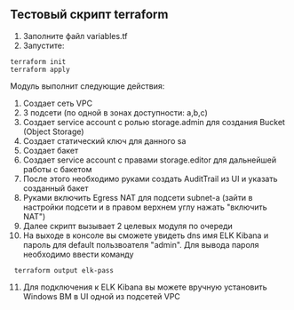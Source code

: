 ## Тестовый скрипт terraform 


1) Заполните файл variables.tf
2) Запустите:

```
terraform init
terraform apply
```

Модуль выполнит следующие действия:
1) Создает сеть VPC
2) 3 подсети (по одной в зонах доступности: a,b,c)
3) Создает service account с ролью storage.admin для создания Bucket (Object Storage)
4) Создает статический ключ для данного sa
5) Создает бакет
6) Создает service account с правами storage.editor для дальнейшей работы с бакетом
7) После этого необходимо руками создать AuditTrail из UI и указать созданный бакет
8) Руками включить Egress NAT для подсети subnet-a (зайти в настройки подсети и в правом верхнем углу нажать "включить NAT")
9) Далее скрипт вызывает 2 целевых модуля по очереди
10) На выходе в консоле вы сможете увидеть dns имя ELK Kibana и пароль для default пользвоателя "admin". Для вывода пароля необходимо ввести команду 
```
 terraform output elk-pass
```

11) Для подключения к ELK Kibana вы можете вручную установить Windows ВМ в UI одной из подсетей VPC

